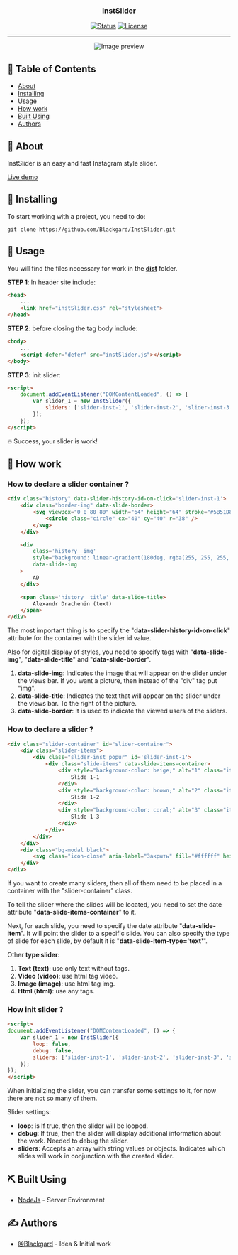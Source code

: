 <h3 align="center">InstSlider</h3>

<div align="center">

[![Status](https://img.shields.io/badge/status-active-success.svg)]()
[![License](https://img.shields.io/badge/license-MIT-blue.svg)](/LICENSE)

---

![Image preview](https://github.com/Blackgard/InstSlider/images/preview.png)

</div>

## 📝 Table of Contents

- [About](#about)
- [Installing](#getting_started)
- [Usage](#usage)
- [How work](#how_work)
- [Built Using](#built_using)
- [Authors](#authors)

## 🧐 About <a name = "about"></a>

InstSlider is an easy and fast Instagram style slider.

[Live demo]()

## 🏁 Installing <a name = "getting_started"></a>

To start working with a project, you need to do:

```
git clone https://github.com/Blackgard/InstSlider.git
```

## 🎈 Usage <a name="usage"></a>

You will find the files necessary for work in the <b>[dist](https://github.com/Blackgard/InstSlider/dist)</b> folder.

<b>STEP 1</b>: In header site include: 

```html
<head>
    ...
    <link href="instSlider.css" rel="stylesheet">
</head>
```

<b>STEP 2</b>: before closing the tag body include:

```html
<body>
    ...
    <script defer="defer" src="instSlider.js"></script>
</body>
```

<b>STEP 3</b>: init slider:

```html
<script>
    document.addEventListener("DOMContentLoaded", () => { 
        var slider_1 = new InstSlider({
            sliders: ['slider-inst-1', 'slider-inst-2', 'slider-inst-3', 'slider-inst-4'] 
        });
    });
</script>
```

🔥 Success, your slider is work!

## 📖 How work <a name = "how_work"></a>

### How to declare a slider container ?

```html
<div class="history" data-slider-history-id-on-click='slider-inst-1'>
    <div class="border-img" data-slide-border>
        <svg viewBox="0 0 80 80" width="64" height="64" stroke="#5B51D8" stroke-width="3" fill="none">
            <circle class="circle" cx="40" cy="40" r="38" />
        </svg>
    </div>

    <div
        class='history__img' 
        style="background: linear-gradient(180deg, rgba(255, 255, 255, 0.2) 32.81%, rgba(0, 0, 0, 0.02) 100%), linear-gradient(180deg, #FFE8A5 0%, #FFE494 100%);"
        data-slide-img
    >
        AD
    </div>

    <span class='history__title' data-slide-title>
        Alexandr Drachenin (text)
    </span>
</div>
```

The most important thing is to specify the "<b>data-slider-history-id-on-click</b>" attribute for the container with the slider id value.

Also for digital display of styles, you need to specify tags with "<b>data-slide-img</b>", "<b>data-slide-title</b>" and "<b>data-slide-border</b>".

1. <b>data-slide-img</b>: Indicates the image that will appear on the slider under the views bar. If you want a picture, then instead of the "div" tag put "img".
2. <b>data-slide-title</b>: Indicates the text that will appear on the slider under the views bar. To the right of the picture.
3. <b>data-slide-border</b>: It is used to indicate the viewed users of the sliders.

### How to declare a slider ?

```html
<div class="slider-container" id="slider-container">
    <div class="slider-items">
        <div class="slider-inst popur" id='slider-inst-1'>
            <div class="slide-items" data-slide-items-container>
                <div style="background-color: beige;" alt="1" class="item text big" data-slide-item data-slide-item-type="text">
                    Slide 1-1
                </div>
                <div style="background-color: brown;" alt="2" class="item text big white" data-slide-item data-slide-item-type="text">
                    Slide 1-2
                </div>
                <div style="background-color: coral;" alt="3" class="item text big" data-slide-item data-slide-item-type="text">
                    Slide 1-3
                </div>
            </div>
        </div>
    </div>
    <div class="bg-modal black">
        <svg class="icon-close" aria-label="Закрыть" fill="#ffffff" height="24" role="img"></svg>
    </div>
</div>
```

If you want to create many sliders, then all of them need to be placed in a container with the "slider-container" class.

To tell the slider where the slides will be located, you need to set the date attribute "<b>data-slide-items-container</b>" to it.

Next, for each slide, you need to specify the date attribute "<b>data-slide-item</b>". It will point the slider to a specific slide.
You can also specify the type of slide for each slide, by default it is "<b>data-slide-item-type='text'</b>".

Other <b>type slider</b>:

1. <b>Text (text)</b>: use only text without tags.
2. <b>Video (video)</b>: use html tag video.
3. <b>Image (image)</b>: use html tag img.
4. <b>Html (html)</b>: use any tags.

### How init slider ?

```html
<script>
document.addEventListener("DOMContentLoaded", () => { 
    var slider_1 = new InstSlider({ 
        loop: false, 
        debug: false, 
        sliders: ['slider-inst-1', 'slider-inst-2', 'slider-inst-3', 'slider-inst-4'] 
    });
});
</script>
```

When initializing the slider, you can transfer some settings to it, for now there are not so many of them.

Slider settings:

- <b>loop</b>: is If true, then the slider will be looped.
- <b>debug</b>: If true, then the slider will display additional information about the work. Needed to debug the slider.
- <b>sliders</b>: Accepts an array with string values ​​or objects. Indicates which slides will work in conjunction with the created slider.

## ⛏️ Built Using <a name = "built_using"></a>

- [NodeJs](https://nodejs.org/en/) - Server Environment

## ✍️ Authors <a name = "authors"></a>

- [@Blackgard](https://github.com/Blackgard) - Idea & Initial work